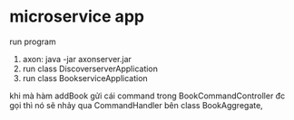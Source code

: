 # microservice app
run program
1. axon: java -jar axonserver.jar
2. run class DiscoverserverApplication 
3. run class BookserviceApplication


khi mà hàm addBook gửi cái command trong BookCommandController đc gọi thì nó sẽ nhảy qua CommandHandler bên class BookAggregate,